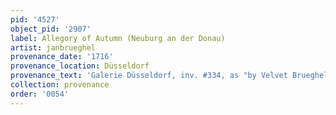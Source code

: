 ```yaml
---
pid: '4527'
object_pid: '2907'
label: Allegory of Autumn (Neuburg an der Donau)
artist: janbrueghel
provenance_date: '1716'
provenance_location: Düsseldorf
provenance_text: 'Galerie Düsseldorf, inv. #334, as "by Velvet Brueghel and Van Balen"'
collection: provenance
order: '0054'
---
```

